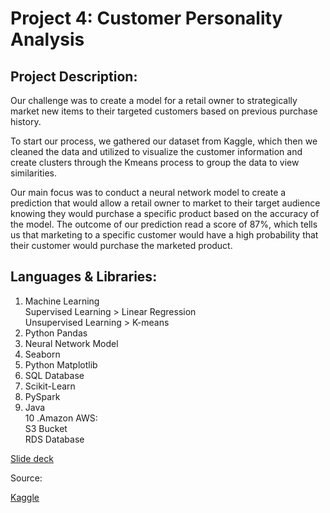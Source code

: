 # Project 4: Customer Personality Analysis

Project Description:<br>
------------------------------
Our challenge was to create a model for a retail owner to strategically market new items to their targeted customers based on previous purchase history.
<br>

To start our process, we gathered our dataset from Kaggle, which then we cleaned the data and utilized to visualize the customer information and create clusters through the Kmeans process to group the data to view similarities. <br>

Our main focus was to conduct a neural network model to create a prediction that would allow a retail owner to market to their target audience knowing they would purchase a specific product based on the accuracy of the model. The outcome of our prediction read a score of 87%, which tells us that marketing to a specific customer would have a high probability that their customer would purchase the marketed product.


Languages & Libraries:
---------------------------------------
1. Machine Learning<br>
Supervised Learning > Linear Regression<br>
Unsupervised Learning > K-means<br>
2. Python Pandas<br>
3. Neural Network Model<br>
4. Seaborn<br>
5. Python Matplotlib<br>
6. SQL Database<br>
7. Scikit-Learn<br>
8. PySpark<br>
9. Java<br>
10 .Amazon AWS:<br>
S3 Bucket <br>
RDS Database<br>



[Slide deck](https://docs.google.com/presentation/d/1vwwTFIgz67pmrubQx6RQZ5KtfuzZwYH-yXXLE7bxG0k/edit#slide=id.gd9c453428_0_16)

Source:

  [Kaggle](https://www.kaggle.com/code/roysenfeng/customer-shopping-analysis/data)
